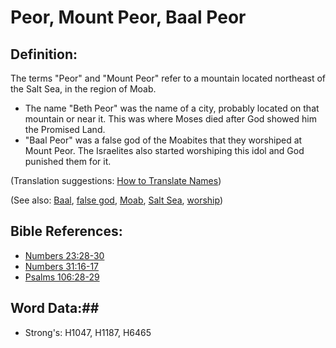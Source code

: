 # Peor, Mount Peor, Baal Peor #

## Definition:

The terms "Peor" and "Mount Peor" refer to a mountain located northeast of the Salt Sea, in the region of Moab.

* The name "Beth Peor" was the name of a city, probably located on that mountain or near it. This was where Moses died after God showed him the Promised Land.
* "Baal Peor" was a false god of the Moabites that they worshiped at Mount Peor. The Israelites also started worshiping this idol and God punished them for it.

(Translation suggestions: [How to Translate Names](rc://en/ta/man/translate/translate-names))

(See also: [Baal](baal.md), [false god](../kt/falsegod.md), [Moab](moab.md), [Salt Sea](saltsea.md), [worship](../kt/worship.md))

## Bible References: ##

* [Numbers 23:28-30](rc://en/tn/help/num/23/28)
* [Numbers 31:16-17](rc://en/tn/help/num/31/16)
* [Psalms 106:28-29](rc://en/tn/help/psa/106/028)

## Word Data:##

* Strong's: H1047, H1187, H6465
